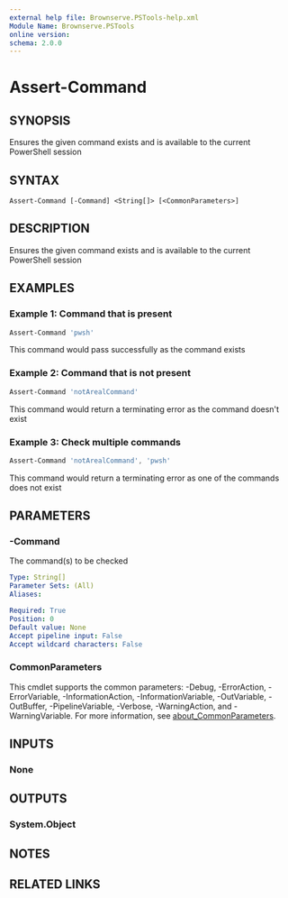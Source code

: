 ```yaml
---
external help file: Brownserve.PSTools-help.xml
Module Name: Brownserve.PSTools
online version:
schema: 2.0.0
---
```


# Assert-Command

## SYNOPSIS
Ensures the given command exists and is available to the current PowerShell session

## SYNTAX

```
Assert-Command [-Command] <String[]> [<CommonParameters>]
```

## DESCRIPTION
Ensures the given command exists and is available to the current PowerShell session

## EXAMPLES

### Example 1: Command that is present
```powershell
Assert-Command 'pwsh'
```

This command would pass successfully as the command exists

### Example 2: Command that is not present
```powershell
Assert-Command 'notArealCommand'
```

This command would return a terminating error as the command doesn't exist

### Example 3: Check multiple commands
```powershell
Assert-Command 'notArealCommand', 'pwsh'
```

This command would return a terminating error as one of the commands does not exist

## PARAMETERS

### -Command
The command(s) to be checked

```yaml
Type: String[]
Parameter Sets: (All)
Aliases:

Required: True
Position: 0
Default value: None
Accept pipeline input: False
Accept wildcard characters: False
```

### CommonParameters
This cmdlet supports the common parameters: -Debug, -ErrorAction, -ErrorVariable, -InformationAction, -InformationVariable, -OutVariable, -OutBuffer, -PipelineVariable, -Verbose, -WarningAction, and -WarningVariable. For more information, see [about_CommonParameters](http://go.microsoft.com/fwlink/?LinkID=113216).

## INPUTS

### None
## OUTPUTS

### System.Object
## NOTES

## RELATED LINKS
